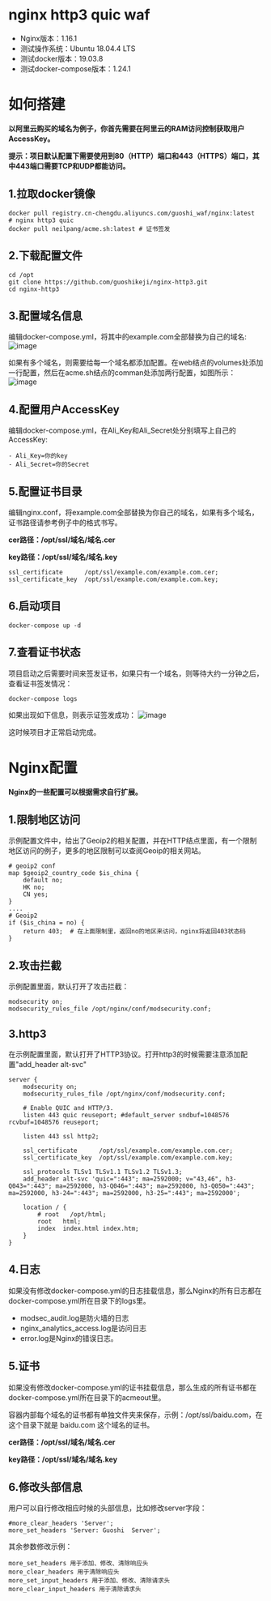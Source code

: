 # nginx http3 quic waf

- Nginx版本：1.16.1
- 测试操作系统：Ubuntu 18.04.4 LTS
- 测试docker版本：19.03.8
- 测试docker-compose版本：1.24.1

# 如何搭建
**以阿里云购买的域名为例子，你首先需要在阿里云的RAM访问控制获取用户AccessKey。**

**提示：项目默认配置下需要使用到80（HTTP）端口和443（HTTPS）端口，其中443端口需要TCP和UDP都能访问。**

## 1.拉取docker镜像

```
docker pull registry.cn-chengdu.aliyuncs.com/guoshi_waf/nginx:latest  # nginx http3 quic
docker pull neilpang/acme.sh:latest # 证书签发
```

## 2.下载配置文件

```
cd /opt
git clone https://github.com/guoshikeji/nginx-http3.git
cd nginx-http3
```

## 3.配置域名信息
编辑docker-compose.yml，将其中的example.com全部替换为自己的域名:
![image](https://raw.githubusercontent.com/guoshikeji/nginx-http3/master/imgs/configDomain2.png)

如果有多个域名，则需要给每一个域名都添加配置。在web结点的volumes处添加一行配置，然后在acme.sh结点的comman处添加两行配置，如图所示：
![image](https://raw.githubusercontent.com/guoshikeji/nginx-http3/master/imgs/configDomain.jpg)

## 4.配置用户AccessKey
编辑docker-compose.yml，在Ali_Key和Ali_Secret处分别填写上自己的AccessKey:

```
- Ali_Key=你的key
- Ali_Secret=你的Secret
```

## 5.配置证书目录
编辑nginx.conf，将example.com全部替换为你自己的域名，如果有多个域名，证书路径请参考例子中的格式书写。

**cer路径：/opt/ssl/域名/域名.cer**

**key路径：/opt/ssl/域名/域名.key**

```
ssl_certificate      /opt/ssl/example.com/example.com.cer;
ssl_certificate_key  /opt/ssl/example.com/example.com.key;
```

## 6.启动项目

```
docker-compose up -d
```

## 7.查看证书状态
项目启动之后需要时间来签发证书，如果只有一个域名，则等待大约一分钟之后，查看证书签发情况：

```
docker-compose logs
```
如果出现如下信息，则表示证签发成功：
![image](https://raw.githubusercontent.com/guoshikeji/nginx-http3/master/imgs/ssl.png)

这时候项目才正常启动完成。

# Nginx配置
**Nginx的一些配置可以根据需求自行扩展。**

## 1.限制地区访问
示例配置文件中，给出了Geoip2的相关配置，并在HTTP结点里面，有一个限制地区访问的例子，更多的地区限制可以查阅Geoip的相关网站。

```
# geoip2 conf
map $geoip2_country_code $is_china {
    default no;
    HK no;
    CN yes;
}
....
# Geoip2
if ($is_china = no) {
    return 403;  # 在上面限制里，返回no的地区来访问，nginx将返回403状态码
}
```

## 2.攻击拦截
示例配置里面，默认打开了攻击拦截：

```
modsecurity on;
modsecurity_rules_file /opt/nginx/conf/modsecurity.conf;
```

## 3.http3
在示例配置里面，默认打开了HTTP3协议。打开http3的时候需要注意添加配置"add_header alt-svc"

```
server {
    modsecurity on;
    modsecurity_rules_file /opt/nginx/conf/modsecurity.conf;

    # Enable QUIC and HTTP/3.
    listen 443 quic reuseport; #default_server sndbuf=1048576 rcvbuf=1048576 reuseport;

    listen 443 ssl http2;

    ssl_certificate      /opt/ssl/example.com/example.com.cer;
    ssl_certificate_key  /opt/ssl/example.com/example.com.key;

    ssl_protocols TLSv1 TLSv1.1 TLSv1.2 TLSv1.3;
    add_header alt-svc 'quic=":443"; ma=2592000; v="43,46", h3-Q043=":443"; ma=2592000, h3-Q046=":443"; ma=2592000, h3-Q050=":443"; ma=2592000, h3-24=":443"; ma=2592000, h3-25=":443"; ma=2592000';

    location / {
        # root   /opt/html;
        root   html;
        index  index.html index.htm;
    }
}
```

## 4.日志
如果没有修改docker-compose.yml的日志挂载信息，那么Nginx的所有日志都在docker-compose.yml所在目录下的logs里。

- modsec_audit.log是防火墙的日志
- nginx_analytics_access.log是访问日志
- error.log是Nginx的错误日志。

## 5.证书
如果没有修改docker-compose.yml的证书挂载信息，那么生成的所有证书都在docker-compose.yml所在目录下的acmeout里。

容器内部每个域名的证书都有单独文件夹来保存，示例：/opt/ssl/baidu.com，在这个目录下就是 baidu.com 这个域名的证书。

**cer路径：/opt/ssl/域名/域名.cer**

**key路径：/opt/ssl/域名/域名.key**

## 6.修改头部信息
用户可以自行修改相应时候的头部信息，比如修改server字段：

```
#more_clear_headers 'Server';
more_set_headers 'Server: Guoshi  Server';
```
其余参数修改示例：

```
more_set_headers 用于添加、修改、清除响应头
more_clear_headers 用于清除响应头
more_set_input_headers 用于添加、修改、清除请求头
more_clear_input_headers 用于清除请求头
```
